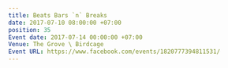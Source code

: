 ```yaml
---
title: Beats Bars `n` Breaks
date: 2017-07-10 08:00:00 +07:00
position: 35
Event date: 2017-07-14 00:00:00 +07:00
Venue: The Grove \ Birdcage
Event URL: https://www.facebook.com/events/1820777394811531/
---
```


